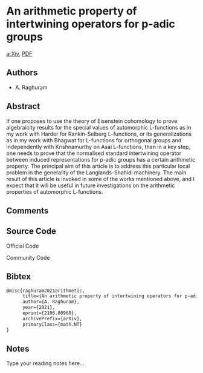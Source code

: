 
# An arithmetic property of intertwining operators for p-adic groups

[arXiv](https://arxiv.org/abs/2106.0960), [PDF](https://arxiv.org/pdf/2106.0960.pdf)

## Authors

- A. Raghuram

## Abstract

If one proposes to use the theory of Eisenstein cohomology to prove algebraicity results for the special values of automorphic L-functions as in my work with Harder for Rankin-Selberg L-functions, or its generalizations as in my work with Bhagwat for L-functions for orthogonal groups and independently with Krishnamurthy on Asai L-functions, then in a key step, one needs to prove that the normalised standard intertwining operator between induced representations for p-adic groups has a certain arithmetic property. The principal aim of this article is to address this particular local problem in the generality of the Langlands-Shahidi machinery. The main result of this article is invoked in some of the works mentioned above, and I expect that it will be useful in future investigations on the arithmetic properties of automorphic L-functions.

## Comments



## Source Code

Official Code



Community Code



## Bibtex

```tex
@misc{raghuram2021arithmetic,
      title={An arithmetic property of intertwining operators for p-adic groups}, 
      author={A. Raghuram},
      year={2021},
      eprint={2106.00960},
      archivePrefix={arXiv},
      primaryClass={math.NT}
}
```

## Notes

Type your reading notes here...

